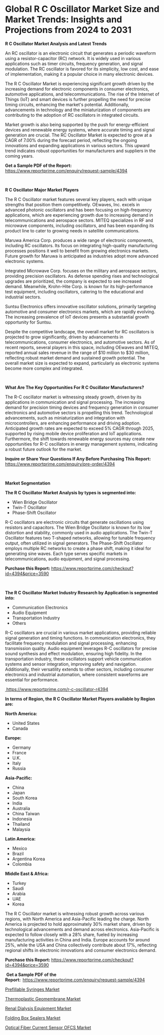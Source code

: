 <p><h1>Global R C Oscillator Market Size and Market Trends: Insights and Projections from 2024 to 2031</h1></p><p><strong>R C Oscillator Market Analysis and Latest Trends</strong></p>
<p><p>An RC oscillator is an electronic circuit that generates a periodic waveform using a resistor-capacitor (RC) network. It is widely used in various applications such as timer circuits, frequency generation, and signal modulation. The RC oscillator is favored for its simplicity, low cost, and ease of implementation, making it a popular choice in many electronic devices.</p><p>The R C Oscillator Market is experiencing significant growth driven by the increasing demand for electronic components in consumer electronics, automotive applications, and telecommunications. The rise of the Internet of Things (IoT) and smart devices is further propelling the need for precise timing circuits, enhancing the market's potential. Additionally, advancements in technology and the miniaturization of components are contributing to the adoption of RC oscillators in integrated circuits.</p><p>Market growth is also being supported by the push for energy-efficient devices and renewable energy systems, where accurate timing and signal generation are crucial. The RC Oscillator Market is expected to grow at a CAGR of 7.00% during the forecast period, reflecting the ongoing innovations and expanding applications in various sectors. This upward trend indicates robust opportunities for manufacturers and suppliers in the coming years.</p></p>
<p><strong>Get a Sample PDF of the Report:&nbsp;</strong> <a href="https://www.reportprime.com/enquiry/request-sample/4394">https://www.reportprime.com/enquiry/request-sample/4394</a></p>
<p>&nbsp;</p>
<p><strong>R C Oscillator Major Market Players</strong></p>
<p><p>The R C Oscillator market features several key players, each with unique strengths that position them competitively. OEwaves, Inc. excels in advanced photonic oscillators and has been focusing on high-frequency applications, which are experiencing growth due to increasing demand in telecommunications and aerospace sectors. MITEQ specializes in RF and microwave components, including oscillators, and has been expanding its product line to cater to growing needs in satellite communications.</p><p>Maruwa America Corp. produces a wide range of electronic components, including RC oscillators. Its focus on integrating high-quality manufacturing processes positions it well to benefit from growing electronics markets. Future growth for Maruwa is anticipated as industries adopt more advanced electronic systems.</p><p>Integrated Microwave Corp. focuses on the military and aerospace sectors, providing precision oscillators. As defense spending rises and technological upgrades are prioritized, the company is expected to see increased demand. Meanwhile, Krohn-Hite Corp. is known for its high-performance test equipment, including oscillators, catering to the educational and industrial sectors.</p><p>Suntsu Electronics offers innovative oscillator solutions, primarily targeting automotive and consumer electronics markets, which are rapidly evolving. The increasing prevalence of IoT devices presents a substantial growth opportunity for Suntsu.</p><p>Despite the competitive landscape, the overall market for RC oscillators is projected to grow significantly, driven by advancements in telecommunications, consumer electronics, and automotive sectors. As of recent reports, several players in this space, including OEwaves and MITEQ, reported annual sales revenue in the range of $10 million to $30 million, reflecting robust market demand and sustained growth potential. The overall market size is expected to expand, particularly as electronic systems become more complex and integrated.</p></p>
<p>&nbsp;</p>
<p><strong>What Are The Key Opportunities For R C Oscillator Manufacturers?</strong></p>
<p><p>The R-C oscillator market is witnessing steady growth, driven by its applications in communication and signal processing. The increasing demand for precision timing devices and frequency generation in consumer electronics and automotive sectors is propelling this trend. Technological advancements, such as miniaturization and integration with microcontrollers, are enhancing performance and driving adoption. Anticipated growth rates are expected to exceed 5% CAGR through 2025, supported by rising mobile device proliferation and IoT applications. Furthermore, the shift towards renewable energy sources may create new opportunities for R-C oscillators in energy management systems, indicating a robust future outlook for the market.</p></p>
<p><strong>Inquire or Share Your Questions If Any Before Purchasing This Report:</strong> <a href="https://www.reportprime.com/enquiry/pre-order/4394">https://www.reportprime.com/enquiry/pre-order/4394</a></p>
<p>&nbsp;</p>
<p><strong>Market Segmentation</strong></p>
<p><strong>The R C Oscillator Market Analysis by types is segmented into:</strong></p>
<p><ul><li>Wien Bridge Oscillator</li><li>Twin-T Oscillator</li><li>Phase-Shift Oscillator</li></ul></p>
<p><p>R-C oscillators are electronic circuits that generate oscillations using resistors and capacitors. The Wien Bridge Oscillator is known for its low distortion and stability, commonly used in audio applications. The Twin-T Oscillator features two T-shaped networks, allowing for tunable frequency output, often utilized in signal generators. The Phase-Shift Oscillator employs multiple RC networks to create a phase shift, making it ideal for generating sine waves. Each type serves specific markets in telecommunications, audio equipment, and signal processing.</p></p>
<p><strong>Purchase this Report:&nbsp;</strong><a href="https://www.reportprime.com/checkout?id=4394&price=3590">https://www.reportprime.com/checkout?id=4394&price=3590</a></p>
<p>&nbsp;</p>
<p><strong>The R C Oscillator Market Industry Research by Application is segmented into:</strong></p>
<p><ul><li>Communication Electronics</li><li>Audio Equipment</li><li>Transportation Industry</li><li>Others</li></ul></p>
<p><p>R-C oscillators are crucial in various market applications, providing reliable signal generation and timing functions. In communication electronics, they facilitate frequency modulation and signal processing, enhancing transmission quality. Audio equipment leverages R-C oscillators for precise sound synthesis and effect modulation, ensuring high fidelity. In the transportation industry, these oscillators support vehicle communication systems and sensor integration, improving safety and navigation. Additionally, their versatility extends to other sectors, including consumer electronics and industrial automation, where consistent waveforms are essential for performance.</p></p>
<p><a href="https://www.reportprime.com/r-c-oscillator-r4394">&nbsp;https://www.reportprime.com/r-c-oscillator-r4394</a></p>
<p><strong>In terms of Region, the R C Oscillator Market Players available by Region are:</strong></p>
<p>
    <p> <strong> North America: </strong>
        <ul>
            <li>United States</li>
            <li>Canada</li>
        </ul>
        </p> 
    <p> <strong> Europe: </strong>
        <ul>
            <li>Germany</li>
            <li>France</li>
            <li>U.K.</li>
            <li>Italy</li>
            <li>Russia</li>
        </ul>
        </p> 
    <p> <strong> Asia-Pacific: </strong>
        <ul>
            <li>China</li>
            <li>Japan</li>
            <li>South Korea</li>
            <li>India</li>
            <li>Australia</li>
            <li>China Taiwan</li>
            <li>Indonesia</li>
            <li>Thailand</li>
            <li>Malaysia</li>
        </ul>
        </p> 
    <p> <strong> Latin America: </strong>
        <ul>
            <li>Mexico</li>
            <li>Brazil</li>
            <li>Argentina Korea</li>
            <li>Colombia</li>
        </ul>
        </p> 
    <p> <strong> Middle East & Africa: </strong>
        <ul>
            <li>Turkey</li>
            <li>Saudi</li>
            <li>Arabia</li>
            <li>UAE</li>
            <li>Korea</li>
        </ul>
    </p>
    </p>
<p><p>The R C Oscillator market is witnessing robust growth across various regions, with North America and Asia-Pacific leading the charge. North America is projected to hold approximately 30% market share, driven by technological advancements and demand across electronics. Asia-Pacific is expected to follow closely with a 28% share, fueled by increasing manufacturing activities in China and India. Europe accounts for around 25%, while the USA and China collectively contribute about 17%, reflecting regional shifts in electronic innovations and consumer electronics demand.</p></p>
<p><strong>Purchase this Report: </strong><a href="https://www.reportprime.com/checkout?id=4394&price=3590">https://www.reportprime.com/checkout?id=4394&price=3590</a></p>
<p>&nbsp;<strong>Get a Sample PDF of the Report:&nbsp;&nbsp;</strong><a href="https://www.reportprime.com/enquiry/request-sample/4394">https://www.reportprime.com/enquiry/request-sample/4394</a></p>
<p><strong></strong></p>
<p><p><a href="https://www.linkedin.com/pulse/insights-prefillable-syringes-market-players-size-geographical-xvb7e?trackingId=1pw5usroTfKhwN8QgBDXOw%3D%3D">Prefillable Syringes Market</a></p><p><a href="https://issuu.com/reportprime-2/docs/thermoplastic-geomembrane-market-si_d9c8010cccade8">Thermoplastic Geomembrane Market</a></p><p><a href="https://www.linkedin.com/pulse/role-renal-dialysis-equipment-market-applications-medical-lotue?trackingId=0micMi08RoGIcaPd4wPHZw%3D%3D">Renal Dialysis Equipment Market</a></p><p><a href="https://issuu.com/reportprime-2/docs/folding-box-sealers-market-size-203_8abcf71c3f339a">Folding Box Sealers Market</a></p><p><a href="https://github.com/prosalinda88/Market-Research-Report-List-6/blob/main/optical-fiber-current-sensor-ofcs-market.md">Optical Fiber Current Sensor OFCS Market</a></p></p>